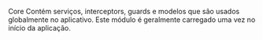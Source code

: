 Core
Contém serviços, interceptors, guards e modelos que são usados globalmente no aplicativo. Este módulo é geralmente carregado uma vez no início da aplicação.
